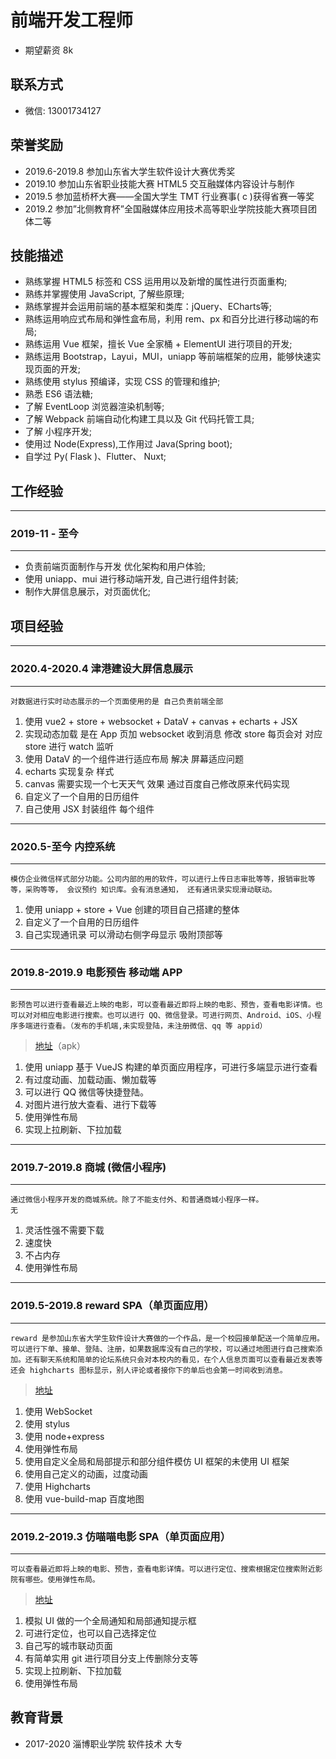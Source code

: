 # 前端开发工程师

* 期望薪资 8k

## 联系方式

* 微信: 13001734127

## 荣誉奖励

* 2019.6-2019.8 参加山东省大学生软件设计大赛优秀奖
* 2019.10 参加山东省职业技能大赛 HTML5 交互融媒体内容设计与制作
* 2019.5 参加蓝桥杯大赛——全国大学生 TMT 行业赛事( c )获得省赛一等奖
* 2019.2 参加”北侧教育杯”全国融媒体应用技术高等职业学院技能大赛项目团体二等

## 技能描述

* 熟练掌握 HTML5 标签和 CSS 运⽤用以及新增的属性进⾏页面重构;
* 熟练并掌握使用 JavaScript, 了解些原理;
* 熟练掌握并会运用前端的基本框架和类库：jQuery、ECharts等;
* 熟练运⽤响应式布局和弹性盒布局，利⽤ rem、px 和百分比进行移动端的布局;
* 熟练运⽤ Vue 框架，擅⻓ Vue 全家桶 + ElementUI 进⾏项⽬的开发;
* 熟练运⽤ Bootstrap，Layui，MUI，uniapp 等前端框架的应用，能够快速实现⻚面的开发;
* 熟练使⽤ stylus 预编译，实现 CSS 的管理和维护;
* 熟悉 ES6 语法糖;
* 了解 EventLoop 浏览器渲染机制等;
* 了解 Webpack 前端自动化构建工具以及 Git 代码托管工具;
* 了解 小程序开发;
* 使用过 Node(Express),工作用过 Java(Spring boot);
* 自学过 Py( Flask )、Flutter、 Nuxt;

## 工作经验

---

### 2019-11 - 至今

---

* 负责前端页面制作与开发 优化架构和用户体验;
* 使用 uniapp、mui 进行移动端开发, 自己进行组件封装;
* 制作大屏信息展示，对页面优化;

## 项目经验

---

### 2020.4-2020.4 津港建设大屏信息展示

---
>
    对数据进行实时动态展示的一个页面使用的是 自己负责前端全部
1. 使用 vue2 + store + websocket + DataV + canvas + echarts + JSX
2. 实现动态加载 是在 App 页加 websocket 收到消息 修改 store
每页会对 对应 store 进行 watch 监听
3. 使用 DataV 的一个组件进行适应布局 解决 屏幕适应问题
4. echarts 实现复杂 样式
5. canvas 需要实现一个七天天气 效果 通过百度自己修改原来代码实现
6. 自定义了一个自用的日历组件
7. 自己使用 JSX 封装组件 每个组件
---
### 2020.5-至今 内控系统

---
>
    模仿企业微信样式部分功能。公司内部的用的软件，可以进行上传日志审批等等，报销审批等等，采购等等， 会议预约 知识库。会有消息通知， 还有通讯录实现滑动联动。
1. 使用 uniapp + store + Vue 创建的项目自己搭建的整体
2. 自定义了一个自用的日历组件
3. 自己实现通讯录 可以滑动右侧字母显示 吸附顶部等
---
### 2019.8-2019.9 电影预告 移动端 APP

---
>
    影预告可以进行查看最近上映的电影，可以查看最近即将上映的电影、预告，查看电影详情。也可以对对相应电影进行搜索。也可以进行 QQ、微信登录。可进行网页、Android、iOS、小程序多端进行查看。（发布的手机端,未实现登陆，未注册微信、qq 等 appid）
> <a href="http://223.94.4.169:91/file/download?code=8866142C71F53016&id=9718" target="_blank">地址</a>（apk）
1. 使用 uniapp 基于 VueJS 构建的单页面应用程序，可进行多端显示进行查看
2. 有过度动画、加载动画、懒加载等
3. 可以进行 QQ 微信等快捷登陆。
4. 对图片进行放大查看、进行下载等
5. 使用弹性布局
6. 实现上拉刷新、下拉加载
---
### 2019.7-2019.8 商城 (微信小程序)

---
>
    通过微信小程序开发的商城系统。除了不能支付外、和普通商城小程序一样。
    无
1. 灵活性强不需要下载
2. 速度快
3. 不占内存
4. 使用弹性布局
---
### 2019.5-2019.8 reward SPA（单页面应用）

---
>
    reward 是参加山东省大学生软件设计大赛做的一个作品，是一个校园接单配送一个简单应用。可以进行下单、接单、登陆、注册，如果数据库没有自己的学校，可以通过地图进行自己搜索添加。还有聊天系统和简单的论坛系统只会对本校内的看见，在个人信息页面可以查看最近发表等还会 highcharts 图标显示，别人评论或者接你下的单后也会第一时间收到消息。
> <a href="http://139.9.198.180/reward" target="_blank">地址</a>

1. 使用 WebSocket
2. 使用 stylus
3. 使用 node+express
4. 使用弹性布局
5. 使用自定义全局和局部提示和部分组件模仿 UI 框架的未使用 UI 框架
6. 使用自己定义的动画，过度动画
7. 使用 Highcharts
8. 使用 vue-build-map 百度地图
---
### 2019.2-2019.3 仿喵喵电影 SPA（单页面应用）

---
> 
    可以查看最近即将上映的电影、预告，查看电影详情。可以进行定位、搜索根据定位搜索附近影院有哪些。使用弹性布局。
> <a href="http://139.9.198.180/miaomiao" target="_blank">地址</a>
1. 模拟 UI 做的一个全局通知和局部通知提示框
2. 可进行定位，也可以自己选择定位
3. 自己写的城市联动页面
4. 有简单实用 git 进行项目分支上传删除分支等
5. 实现上拉刷新、下拉加载
6. 使用弹性布局
## 教育背景
* 2017-2020 淄博职业学院 软件技术 大专
